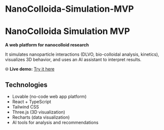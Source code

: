 # NanoColloida-Simulation-MVP
 # NanoColloida Simulation MVP

**A web platform for nanocolloid research**

It simulates nanoparticle interactions (DLVO, bio-colloidal analysis, kinetics), visualizes 3D behavior, and uses an AI assistant to interpret results.

🌐 **Live demo:** [Try it here](https://nanocolloid.lovable.app/)

## Technologies
- Lovable (no-code web app platform)
- React + TypeScript
- Tailwind CSS
- Three.js (3D visualization)
- Recharts (data visualization)
- AI tools for analysis and recommendations
